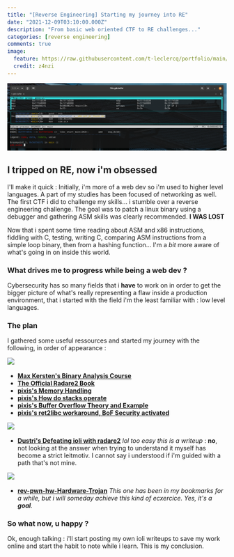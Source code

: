 ```yaml
---
title: "[Reverse Engineering] Starting my journey into RE"
date: "2021-12-09T03:10:00.000Z"
description: "From basic web oriented CTF to RE challenges..."
categories: [reverse engineering]
comments: true
image:
  feature: https://raw.githubusercontent.com/t-leclercq/portfolio/main/content/assets/ASM.png?token=GHSAT0AAAAAABQQAU33U6ECYBOHRCPL3Z4AYSZNKAQ
  credit: z4nzi
---
```


![Debug session in gdb](https://raw.githubusercontent.com/t-leclercq/portfolio/main/content/assets/ASM.png?token=GHSAT0AAAAAABQQAU33U6ECYBOHRCPL3Z4AYSZNKAQ)

## I tripped on RE, now i'm obsessed

I'll make it quick : Initially, i'm more of a web dev so i'm used to higher level languages. A part of my studies has been focused of networking as well. The first CTF i did to challenge my skills... i stumble over a reverse engineering challenge. The goal was to patch a linux binary using a debugger and gathering ASM skills was clearly recommended. **I WAS LOST**

Now that i spent some time reading about ASM and x86 instructions, fiddling with C, testing, writing C, comparing ASM instructions from a simple loop binary, then from a hashing function... I'm a *bit* more aware of what's going in on inside this world.

### What drives me to progress while being a web dev ?

Cybersecurity has so many fields that i **have** to work on in order to get the bigger picture of what's really representing a flaw inside a production environment, that i started with the field i'm the least familiar with : low level languages.

### The plan

I gathered some useful ressources and started my journey with the following, in order of appearance :


![](https://us-central1-progress-markdown.cloudfunctions.net/progress/100)
- **[Max Kersten's Binary Analysis Course](https://maxkersten.nl/binary-analysis-course/)**
- **[The Official Radare2 Book](https://book.rada.re/)**
- **[pixis's Memory Handling](https://beta.hackndo.com/memory-allocation/)**
- **[pixis's How do stacks operate](https://beta.hackndo.com/stack-introduction/)**
- **[pixis's Buffer Overflow Theory and Example](https://beta.hackndo.com/buffer-overflow/)**
- **[pixis's ret2libc workaround, BoF Security activated](https://beta.hackndo.com/retour-a-la-libc/)**

![](https://us-central1-progress-markdown.cloudfunctions.net/progress/60)
- **[Dustri's Defeating ioli with radare2](https://dustri.org/b/defeating-ioli-with-radare2.html)**
*lol too easy this is a writeup* : **no**, not looking at the answer when trying to understand it myself has become a strict leitmotiv. I cannot say i understood if i'm guided with a path that's not mine.

![](https://us-central1-progress-markdown.cloudfunctions.net/progress/2)
- **[rev-pwn-hw-Hardware-Trojan](https://github.com/pwn2winctf/challenges-2020/tree/master/rev-pwn-hw-Hardware-Trojan)**
*This one has been in my bookmarks for a while, but i will someday achieve this kind of ecxercice. Yes, it's a **goal**.*

### So what now, u happy ?

Ok, enough talking : i'll start posting my own ioli writeups to save my work online and start the habit to note while i learn.
This is my conclusion.

